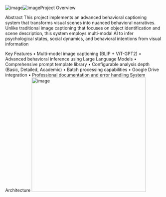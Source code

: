![image](https://github.com/user-attachments/assets/035cd8d5-f8bc-43b6-a10d-876e2fca4392)![image](https://github.com/user-attachments/assets/0591dc22-b7a9-448f-ad5a-de69779f8372)Project Overview

Abstract
This project implements an advanced behavioral captioning system that transforms visual scenes into nuanced behavioral narratives. Unlike traditional image captioning that focuses on object identification and scene description, this system employs multi-modal AI to infer psychological states, social dynamics, and behavioral intentions from visual information

Key Features
•	Multi-model image captioning (BLIP + ViT-GPT2) 
•	Advanced behavioral inference using Large Language Models 
•	Comprehensive prompt template library 
•	Configurable analysis depth (Basic, Detailed, Academic) 
•	Batch processing capabilities 
•	Google Drive integration 
•	Professional documentation and error handling
System Architecture 
<img width="366" alt="image" src="https://github.com/user-attachments/assets/90e783d7-e8a6-4c9a-82da-bde585286f4d" />
